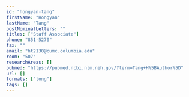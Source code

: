 ```yaml
---
id: "hongyan-tang"
firstName: "Hongyan"
lastName: "Tang"
postNominalLetters: ""
titles: ["Staff Associate"]
phone: "851-5270"
fax: ""
email: "ht2130@cumc.columbia.edu"
room: "507"
researchAreas: []
pubmed: "https://pubmed.ncbi.nlm.nih.gov/?term=Tang+H%5BAuthor%5D"
url: []
formats: ["long"]
tags: []
---
```

